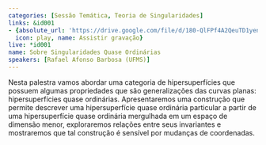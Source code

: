 ```yaml
---
categories: [Sessão Temática, Teoria de Singularidades]
links: &id001
- {absolute_url: 'https://drive.google.com/file/d/180-QlFPf4A2QeuTD1yenxwLyh2o7_3r8/view?usp=sharing',
  icon: play, name: Assistir gravação}
live: *id001
name: Sobre Singularidades Quase Ordinárias
speakers: [Rafael Afonso Barbosa (UFMS)]
---
```


Nesta palestra vamos abordar uma categoria de hipersuperfícies que possuem algumas propriedades que são generalizações das curvas planas: hipersuperfícies quase ordinárias. Apresentaremos uma construção que permite descrever uma hipersuperfície quase ordinária particular a partir de uma hipersuperfície quase ordinária mergulhada em um espaço de dimensão menor, exploraremos relações entre seus invariantes e mostraremos que tal construção é sensível por mudanças de coordenadas.